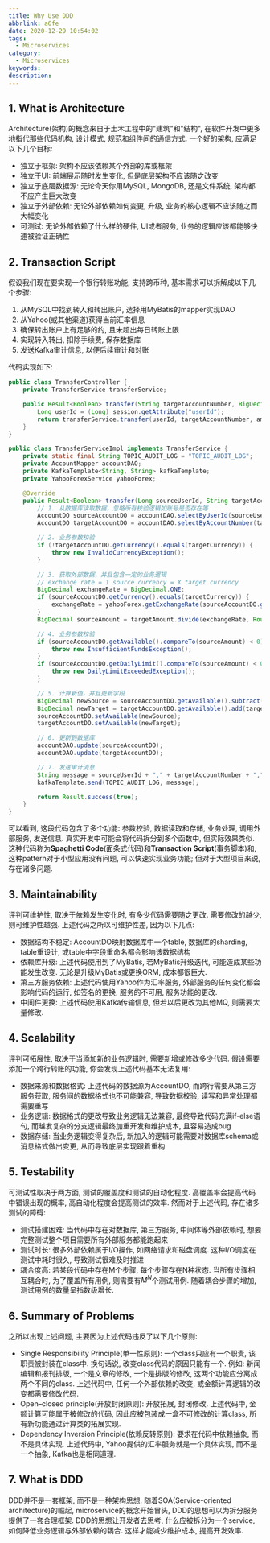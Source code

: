 ```yaml
---
title: Why Use DDD
abbrlink: a6fe
date: 2020-12-29 10:54:02
tags:
  - Microservices
category:
  - Microservices
keywords:
description:
---
```


## 1. What is Architecture
Architecture(架构)的概念来自于土木工程中的"建筑"和"结构", 在软件开发中更多地指代那些代码机构, 设计模式, 规范和组件间的通信方式. 一个好的架构, 应满足以下几个目标:
* 独立于框架: 架构不应该依赖某个外部的库或框架
* 独立于UI: 前端展示随时发生变化, 但是底层架构不应该随之改变
* 独立于底层数据源: 无论今天你用MySQL, MongoDB, 还是文件系统, 架构都不应产生巨大改变
* 独立于外部依赖: 无论外部依赖如何变更, 升级, 业务的核心逻辑不应该随之而大幅变化
* 可测试: 无论外部依赖了什么样的硬件, UI或者服务, 业务的逻辑应该都能够快速被验证正确性


## 2. Transaction Script
假设我们现在要实现一个银行转账功能, 支持跨币种, 基本需求可以拆解成以下几个步骤:
1. 从MySQL中找到转入和转出账户, 选择用MyBatis的mapper实现DAO
2. 从Yahoo(或其他渠道)获得当前汇率信息
3. 确保转出账户上有足够的约, 且未超出每日转账上限
4. 实现转入转出, 扣除手续费, 保存数据库
5. 发送Kafka审计信息, 以便后续审计和对账

代码实现如下:
```java
public class TransferController {
    private TransferService transferService;

    public Result<Boolean> transfer(String targetAccountNumber, BigDecimal amount, HttpSession session) {
        Long userId = (Long) session.getAttribute("userId");
        return transferService.transfer(userId, targetAccountNumber, amount, "CNY");
    }
}

public class TransferServiceImpl implements TransferService {
    private static final String TOPIC_AUDIT_LOG = "TOPIC_AUDIT_LOG";
    private AccountMapper accountDAO;
    private KafkaTemplate<String, String> kafkaTemplate;
    private YahooForexService yahooForex;

    @Override
    public Result<Boolean> transfer(Long sourceUserId, String targetAccountNumber, BigDecimal targetAmount, String targetCurrency) {
        // 1. 从数据库读取数据，忽略所有校验逻辑如账号是否存在等
        AccountDO sourceAccountDO = accountDAO.selectByUserId(sourceUserId);
        AccountDO targetAccountDO = accountDAO.selectByAccountNumber(targetAccountNumber);

        // 2. 业务参数校验
        if (!targetAccountDO.getCurrency().equals(targetCurrency)) {
            throw new InvalidCurrencyException();
        }

        // 3. 获取外部数据，并且包含一定的业务逻辑
        // exchange rate = 1 source currency = X target currency
        BigDecimal exchangeRate = BigDecimal.ONE;
        if (sourceAccountDO.getCurrency().equals(targetCurrency)) {
            exchangeRate = yahooForex.getExchangeRate(sourceAccountDO.getCurrency(), targetCurrency);
        }
        BigDecimal sourceAmount = targetAmount.divide(exchangeRate, RoundingMode.DOWN);

        // 4. 业务参数校验
        if (sourceAccountDO.getAvailable().compareTo(sourceAmount) < 0) {
            throw new InsufficientFundsException();
        }
        if (sourceAccountDO.getDailyLimit().compareTo(sourceAmount) < 0) {
            throw new DailyLimitExceededException();
        }

        // 5. 计算新值，并且更新字段
        BigDecimal newSource = sourceAccountDO.getAvailable().subtract(sourceAmount);
        BigDecimal newTarget = targetAccountDO.getAvailable().add(targetAmount);
        sourceAccountDO.setAvailable(newSource);
        targetAccountDO.setAvailable(newTarget);

        // 6. 更新到数据库
        accountDAO.update(sourceAccountDO);
        accountDAO.update(targetAccountDO);

        // 7. 发送审计消息
        String message = sourceUserId + "," + targetAccountNumber + "," + targetAmount + "," + targetCurrency;
        kafkaTemplate.send(TOPIC_AUDIT_LOG, message);

        return Result.success(true);
    }
}
```
可以看到, 这段代码包含了多个功能: 参数校验, 数据读取和存储, 业务处理, 调用外部服务, 发送信息. 真实开发中可能会将代码拆分到多个函数中, 但实际效果类似. 这种代码称为**Spaghetti Code**(面条式代码)和**Transaction Script**(事务脚本)和, 这种pattern对于小型应用没有问题, 可以快速实现业务功能; 但对于大型项目来说, 存在诸多问题.


## 3. Maintainability
评判可维护性, 取决于依赖发生变化时, 有多少代码需要随之更改. 需要修改的越少, 则可维护性越强. 上述代码之所以可维护性差, 因为以下几点:
* 数据结构不稳定: AccountDO映射数据库中一个table, 数据库的sharding, table重设计, 或table中字段重命名都会影响该数据结构
* 依赖库升级: 上述代码使用到了MyBatis, 若MyBatis升级迭代, 可能造成某些功能发生改变. 无论是升级MyBatis或更换ORM, 成本都很巨大.
* 第三方服务依赖: 上述代码使用Yahoo作为汇率服务, 外部服务的任何变化都会影响代码的运行, 如签名的更换, 服务的不可用, 服务功能的更改.
* 中间件更换: 上述代码使用Kafka传输信息, 但若以后更改为其他MQ, 则需要大量修改.


## 4. Scalability
评判可拓展性, 取决于当添加新的业务逻辑时, 需要新增或修改多少代码. 假设需要添加一个跨行转账的功能, 你会发现上述代码基本无法复用:
* 数据来源和数据格式: 上述代码的数据源为AccountDO, 而跨行需要从第三方服务获取, 服务间的数据格式也不可能兼容, 导致数据校验, 读写和异常处理都需要重写
* 业务逻辑: 数据格式的更改导致业务逻辑无法兼容, 最终导致代码充满if-else语句, 而越发复杂的分支逻辑最终加重开发和维护成本, 且容易造成bug
* 数据存储: 当业务逻辑变得复杂后, 新加入的逻辑可能需要对数据库schema或消息格式做出变更, 从而导致底层实现跟着重构


## 5. Testability
可测试性取决于两方面, 测试的覆盖度和测试的自动化程度. 高覆盖率会提高代码中错误出现的概率, 高自动化程度会提高测试的效率. 然而对于上述代码, 存在诸多测试的障碍:
* 测试搭建困难: 当代码中存在对数据库, 第三方服务, 中间体等外部依赖时, 想要完整测试整个项目需要所有外部服务都能跑起来
* 测试时长: 很多外部依赖属于I/O操作, 如网络请求和磁盘调度. 这种I/O调度在测试中耗时很久, 导致测试很难及时推进
* 耦合度高: 若某段代码中存在M个步骤, 每个步骤存在N种状态. 当所有步骤相互耦合时, 为了覆盖所有用例, 则需要有$M^N$个测试用例. 随着耦合步骤的增加, 测试用例的数量呈指数级增长.


## 6. Summary of Problems
之所以出现上述问题, 主要因为上述代码违反了以下几个原则:
* Single Responsibility Principle(单一性原则): 一个class只应有一个职责, 该职责被封装在class中. 换句话说, 改变class代码的原因只能有一个. 例如: 新闻编辑和报刊排版, 一个是文章的修改, 一个是排版的修改, 这两个功能应分离成两个不同的class. 上述代码中, 任何一个外部依赖的改变, 或金额计算逻辑的改变都需要修改代码.
* Open–closed principle(开放封闭原则): 开放拓展, 封闭修改. 上述代码中, 金额计算可能属于被修改的代码, 因此应被包装成一盒不可修改的计算class, 所有新功能通过计算类的拓展实现.
* Dependency Inversion Principle(依赖反转原则): 要求在代码中依赖抽象, 而不是具体实现. 上述代码中, Yahoo提供的汇率服务就是一个具体实现, 而不是一个抽象, Kafka也是相同道理.


## 7. What is DDD
DDD并不是一套框架, 而不是一种架构思想. 随着SOA(Service-oriented architecture)的崛起, microservice的概念开始冒头, DDD的思想可以为拆分服务提供了一套合理框架. DDD的思想让开发者去思考, 什么应被拆分为一个service, 如何降低业务逻辑与外部依赖的耦合. 这样才能减少维护成本, 提高开发效率.
